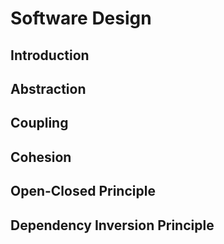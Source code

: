 <link rel="stylesheet" href="{{baseUrl}}/css/textbook.css">

<div class="website-content">

# Software Design

## Introduction
<panel header="================================================================"
    type="seamless" alt="introduction">
  <include src="introduction/index.md#main" />
</panel>

## Abstraction
<panel header="================================================================"
    type="seamless" alt="abstraction">
  <include src="abstraction/index.md#main" />
</panel>

## Coupling
<panel header="================================================================"
    type="seamless" alt="coupling">
  <include src="coupling/index.md#main" />
</panel>

## Cohesion
<panel header="================================================================"
    type="seamless" alt="cohesion">
  <include src="cohesion/index.md#main" />
</panel>

## Open-Closed Principle
<panel header="================================================================"
    type="seamless" alt="open closed">
  <include src="openClosedPrinciple/index.md#main" />
</panel>

## Dependency Inversion Principle
<panel header="================================================================"
    type="seamless" alt="dependency inversion">
  <include src="dependencyInversionPrinciple/index.md#main" />
</panel>

</div>
